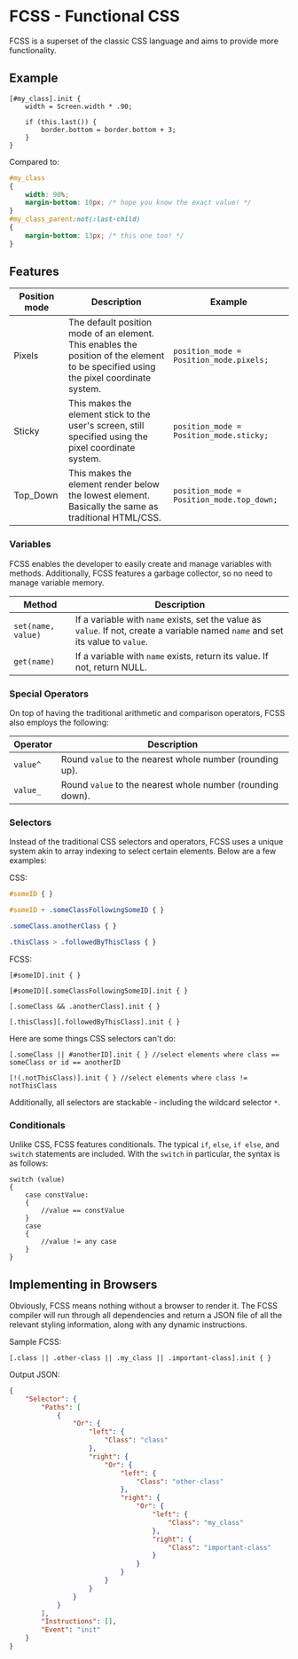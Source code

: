 # FCSS - Functional CSS
FCSS is a superset of the classic CSS language and aims to provide more functionality.

## Example

```fcss
[#my_class].init {
    width = Screen.width * .90;

    if (this.last()) {
        border.bottom = border.bottom + 3;
    }    
}
```
Compared to:
```css
#my_class
{
    width: 90%;
    margin-bottom: 10px; /* hope you know the exact value! */
}
#my_class_parent:not(:last-child)
{
    margin-bottom: 13px; /* this one too! */
}
```

## Features
Position mode | Description | Example
---|---|---
Pixels | The default position mode of an element. This enables the position of the element to be specified using the pixel coordinate system. | `position_mode = Position_mode.pixels;`
Sticky | This makes the element stick to the user's screen, still specified using the pixel coordinate system. | `position_mode = Position_mode.sticky;`
Top_Down | This makes the element render below the lowest element. Basically the same as traditional HTML/CSS. | `position_mode = Position_mode.top_down;`

### Variables

FCSS enables the developer to easily create and manage variables with methods. Additionally, FCSS features a garbage collector, so no need to manage variable memory.

Method | Description
---|---
`set(name, value)` | If a variable with `name` exists, set the value as `value`. If not, create a variable named `name` and set its value to `value`.
`get(name)` | If a variable with `name` exists, return its value. If not, return NULL.

### Special Operators

On top of having the traditional arithmetic and comparison operators, FCSS also employs the following:

Operator | Description
---|---
`value^` | Round `value` to the nearest whole number (rounding up).
`value_` | Round `value` to the nearest whole number (rounding down).

### Selectors

Instead of the traditional CSS selectors and operators, FCSS uses a unique system akin to array indexing to select certain elements. Below are a few examples:

CSS:
```css
#someID { }

#someID + .someClassFollowingSomeID { }

.someClass.anotherClass { }

.thisClass > .followedByThisClass { }
```

FCSS:
```fcss
[#someID].init { }

[#someID][.someClassFollowingSomeID].init { }

[.someClass && .anotherClass].init { }

[.thisClass][.followedByThisClass].init { }
```

Here are some things CSS selectors can't do:

```fcss
[.someClass || #anotherID].init { } //select elements where class == someClass or id == anotherID

[!(.notThisClass)].init { } //select elements where class != notThisClass
```

Additionally, all selectors are stackable - including the wildcard selector `*`.

### Conditionals

Unlike CSS, FCSS features conditionals. The typical `if`, `else`, `if else`, and `switch` statements are included. With the `switch` in particular, the syntax is as follows:

```fcss
switch (value)
{
    case constValue:
    {
        //value == constValue
    }
    case
    {
        //value != any case
    }
}
```

## Implementing in Browsers

Obviously, FCSS means nothing without a browser to render it. The FCSS compiler will run through all dependencies and return a JSON file of all the relevant styling information, along with any dynamic instructions.

Sample FCSS:
```fcss
[.class || .other-class || .my_class || .important-class].init { }
```

Output JSON:
```json
{
    "Selector": {
        "Paths": [
            {
                "Or": {
                    "left": {
                        "Class": "class"
                    },
                    "right": {
                        "Or": {
                            "left": {
                                "Class": "other-class"
                            },
                            "right": {
                                "Or": {
                                    "left": {
                                        "Class": "my_class"
                                    },
                                    "right": {
                                        "Class": "important-class"
                                    }
                                }
                            }
                        }
                    }
                }
            }
        ],
        "Instructions": [],
        "Event": "init"
    }
}
```
